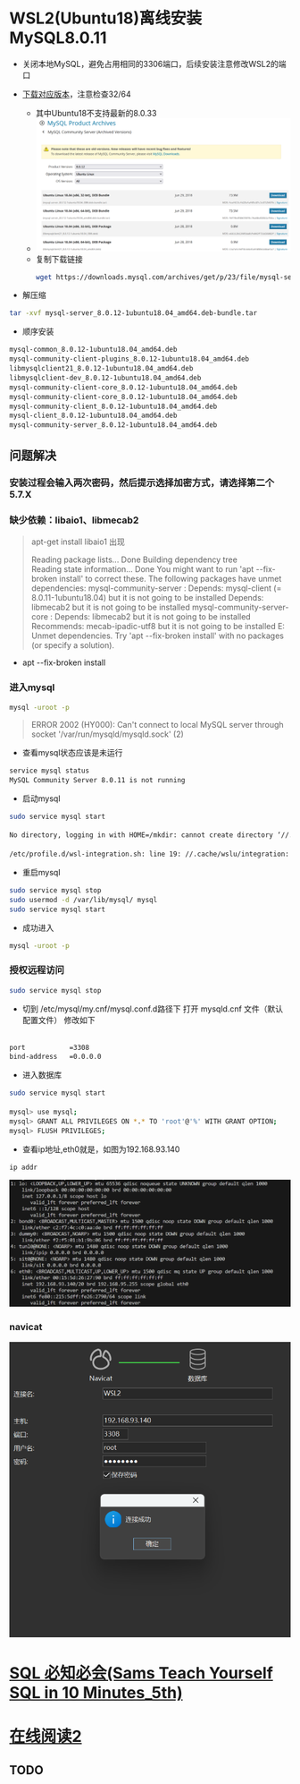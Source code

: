 # WSL2(Ubuntu18)离线安装MySQL8.0.11
- 关闭本地MySQL，避免占用相同的3306端口，后续安装注意修改WSL2的端口

- [下载对应版本](https://downloads.mysql.com/archives/community/)，注意检查32/64
  - 其中Ubuntu18不支持最新的8.0.33
  - ![](./imgs/download.png)
  - 复制下载链接
    ``` bash
    wget https://downloads.mysql.com/archives/get/p/23/file/mysql-server_8.0.12-1ubuntu18.04_amd64.deb-bundle.tar
    ```
- 解压缩
``` bash
tar -xvf mysql-server_8.0.12-1ubuntu18.04_amd64.deb-bundle.tar
```
- 顺序安装
``` bash
mysql-common_8.0.12-1ubuntu18.04_amd64.deb
mysql-community-client-plugins_8.0.12-1ubuntu18.04_amd64.deb
libmysqlclient21_8.0.12-1ubuntu18.04_amd64.deb
libmysqlclient-dev_8.0.12-1ubuntu18.04_amd64.deb
mysql-community-client-core_8.0.12-1ubuntu18.04_amd64.deb
mysql-community-client-core_8.0.12-1ubuntu18.04_amd64.deb
mysql-community-client_8.0.12-1ubuntu18.04_amd64.deb
mysql-client_8.0.12-1ubuntu18.04_amd64.deb
mysql-community-server_8.0.12-1ubuntu18.04_amd64.deb

```


## 问题解决

### 安装过程会输入两次密码，然后提示选择加密方式，请选择第二个5.7.X

### 缺少依赖：libaio1、libmecab2
> apt-get install libaio1 出现
> 
> Reading package lists... Done
Building dependency tree       
Reading state information... Done
You might want to run 'apt --fix-broken install' to correct these.
The following packages have unmet dependencies:
 mysql-community-server : Depends: mysql-client (= 8.0.11-1ubuntu18.04) but it is not going to be installed
                          Depends: libmecab2 but it is not going to be installed
 mysql-community-server-core : Depends: libmecab2 but it is not going to be installed
                               Recommends: mecab-ipadic-utf8 but it is not going to be installed
E: Unmet dependencies. Try 'apt --fix-broken install' with no packages (or specify a solution).
- apt --fix-broken install



### 进入mysql
``` bash
mysql -uroot -p
```
> ERROR 2002 (HY000): Can't connect to local MySQL server through socket '/var/run/mysqld/mysqld.sock' (2)

- 查看mysql状态应该是未运行
``` bash
service mysql status
MySQL Community Server 8.0.11 is not running
```
- 启动mysql

``` bash
sudo service mysql start

No directory, logging in with HOME=/mkdir: cannot create directory ‘//.cache’: Permission denied

/etc/profile.d/wsl-integration.sh: line 19: //.cache/wslu/integration: No such file or directory

```
- 重启mysql

``` bash
sudo service mysql stop
sudo usermod -d /var/lib/mysql/ mysql
sudo service mysql start
```
- 成功进入

``` bash
mysql -uroot -p 
```


### 授权远程访问

``` bash
sudo service mysql stop
```

* 切到 /etc/mysql/my.cnf/mysql.conf.d路径下 打开 mysqld.cnf 文件（默认配置文件）
修改如下

``` bash

port           =3308
bind-address   =0.0.0.0
```

* 进入数据库

``` bash
sudo service mysql start

mysql> use mysql;
mysql> GRANT ALL PRIVILEGES ON *.* TO 'root'@'%' WITH GRANT OPTION;
mysql> FLUSH PRIVILEGES;
```
* 查看ip地址,eth0就是，如图为192.168.93.140

``` bash
ip addr
```

![](imgs/ip-addr.png)

### navicat
![](imgs/connected.png)

# [SQL 必知必会(Sams Teach Yourself SQL in 10 Minutes_5th)](https://gitcode.net/e-books/books_abt_python3/-/blob/master/SQL%E5%BF%85%E7%9F%A5%E5%BF%85%E4%BC%9A%EF%BC%88%E7%AC%AC5%E7%89%88.pdf)
# [在线阅读2](https://yun.weicheng.men/Book/SQL%E5%BF%85%E7%9F%A5%E5%BF%85%E4%BC%9A.%E7%AC%AC4%E7%89%88.pdf)
## TODO